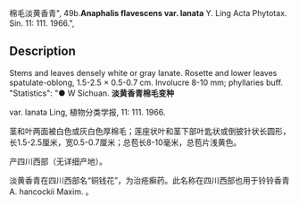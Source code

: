 棉毛淡黄香青",
49b.**Anaphalis flavescens var. lanata** Y. Ling Acta Phytotax. Sin. 11: 111. 1966.",

## Description
Stems and leaves densely white or gray lanate. Rosette and lower leaves spatulate-oblong, 1.5-2.5 × 0.5-0.7 cm. Involucre 8-10 mm; phyllaries buff.
  "Statistics": "● W Sichuan.
**淡黄香青棉毛变种**

var. lanata Ling, 植物分类学报, 11: 111. 1966.

茎和叶两面被白色或灰白色厚棉毛；莲座状叶和茎下部叶匙状或倒披针状长圆形，长1.5-2.5厘米，宽0.5-0.7厘米；总苞长8-10毫米，总苞片浅黄色。

产四川西部（无详细产地）。

淡黄香青在四川西部名“铜钱花”，为治疮癣药。此名称在四川西部也用于铃铃香青 A. hancockii Maxim. 。
